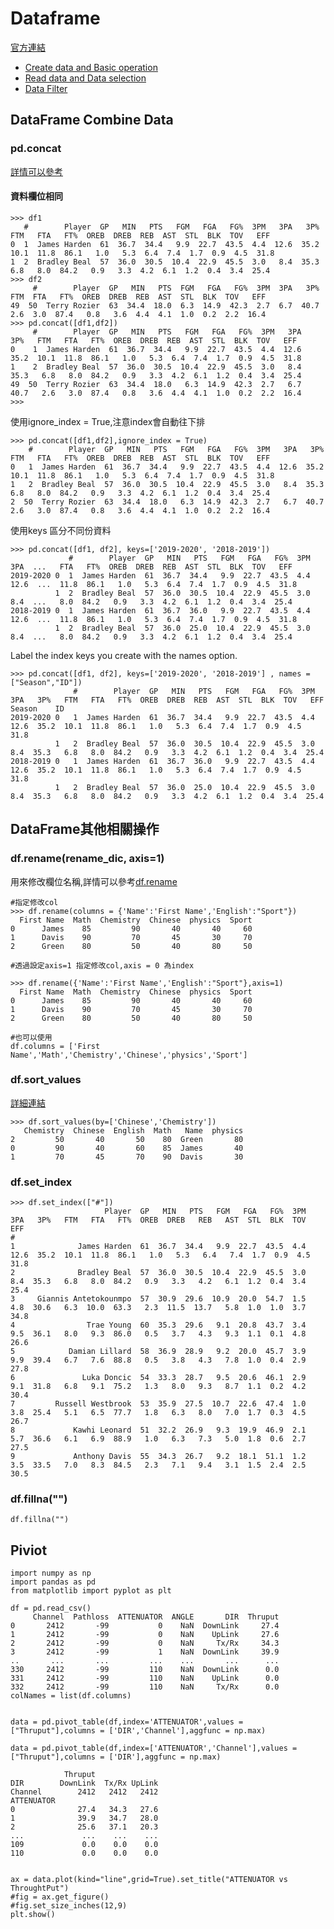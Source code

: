 # Dataframe


<a href = "https://pandas.pydata.org/pandas-docs/stable/reference/frame.html">官方連結</a>


<ul>
    <li><a href = "https://nbviewer.jupyter.org/github/Eddie02582/Python/blob/master/pandas/Datafram/Create%20data%20and%20Basic%20operation.ipynb">Create data and Basic operation</a></li>
    <li><a href = "https://nbviewer.jupyter.org/github/Eddie02582/Python/blob/master/pandas/Datafram/Read%20data%20and%20Data%20selection.ipynb">Read data and Data selection</a></li>
    <li><a href = "https://nbviewer.jupyter.org/github/Eddie02582/Python/blob/master/pandas/Datafram/Data%20Filter.ipynb">Data Filter</a></li>
</ul>



## DataFrame Combine Data


### pd.concat
<a href = "https://pandas.pydata.org/pandas-docs/stable/reference/api/pandas.concat.html">詳情可以參考 </a>
#### 資料欄位相同

```
>>> df1
   #        Player  GP   MIN   PTS   FGM   FGA   FG%  3PM   3PA   3P%   FTM   FTA   FT%  OREB  DREB  REB  AST  STL  BLK  TOV   EFF
0  1  James Harden  61  36.7  34.4   9.9  22.7  43.5  4.4  12.6  35.2  10.1  11.8  86.1   1.0   5.3  6.4  7.4  1.7  0.9  4.5  31.8
1  2  Bradley Beal  57  36.0  30.5  10.4  22.9  45.5  3.0   8.4  35.3   6.8   8.0  84.2   0.9   3.3  4.2  6.1  1.2  0.4  3.4  25.4
>>> df2
     #        Player  GP   MIN   PTS  FGM   FGA   FG%  3PM  3PA   3P%  FTM  FTA   FT%  OREB  DREB  REB  AST  STL  BLK  TOV   EFF
49  50  Terry Rozier  63  34.4  18.0  6.3  14.9  42.3  2.7  6.7  40.7  2.6  3.0  87.4   0.8   3.6  4.4  4.1  1.0  0.2  2.2  16.4
>>> pd.concat([df1,df2])
     #        Player  GP   MIN   PTS   FGM   FGA   FG%  3PM   3PA   3P%   FTM   FTA   FT%  OREB  DREB  REB  AST  STL  BLK  TOV   EFF
0    1  James Harden  61  36.7  34.4   9.9  22.7  43.5  4.4  12.6  35.2  10.1  11.8  86.1   1.0   5.3  6.4  7.4  1.7  0.9  4.5  31.8
1    2  Bradley Beal  57  36.0  30.5  10.4  22.9  45.5  3.0   8.4  35.3   6.8   8.0  84.2   0.9   3.3  4.2  6.1  1.2  0.4  3.4  25.4
49  50  Terry Rozier  63  34.4  18.0   6.3  14.9  42.3  2.7   6.7  40.7   2.6   3.0  87.4   0.8   3.6  4.4  4.1  1.0  0.2  2.2  16.4
>>>
```

使用ignore_index = True,注意index會自動往下排

```
>>> pd.concat([df1,df2],ignore_index = True)
    #        Player  GP   MIN   PTS   FGM   FGA   FG%  3PM   3PA   3P%   FTM   FTA   FT%  OREB  DREB  REB  AST  STL  BLK  TOV   EFF
0   1  James Harden  61  36.7  34.4   9.9  22.7  43.5  4.4  12.6  35.2  10.1  11.8  86.1   1.0   5.3  6.4  7.4  1.7  0.9  4.5  31.8
1   2  Bradley Beal  57  36.0  30.5  10.4  22.9  45.5  3.0   8.4  35.3   6.8   8.0  84.2   0.9   3.3  4.2  6.1  1.2  0.4  3.4  25.4
2  50  Terry Rozier  63  34.4  18.0   6.3  14.9  42.3  2.7   6.7  40.7   2.6   3.0  87.4   0.8   3.6  4.4  4.1  1.0  0.2  2.2  16.4
```

使用keys 區分不同份資料
```
>>> pd.concat([df1, df2], keys=['2019-2020', '2018-2019'])
             #        Player  GP   MIN   PTS   FGM   FGA   FG%  3PM   3PA  ...   FTA   FT%  OREB  DREB  REB  AST  STL  BLK  TOV   EFF
2019-2020 0  1  James Harden  61  36.7  34.4   9.9  22.7  43.5  4.4  12.6  ...  11.8  86.1   1.0   5.3  6.4  7.4  1.7  0.9  4.5  31.8
          1  2  Bradley Beal  57  36.0  30.5  10.4  22.9  45.5  3.0   8.4  ...   8.0  84.2   0.9   3.3  4.2  6.1  1.2  0.4  3.4  25.4
2018-2019 0  1  James Harden  61  36.7  36.0   9.9  22.7  43.5  4.4  12.6  ...  11.8  86.1   1.0   5.3  6.4  7.4  1.7  0.9  4.5  31.8
          1  2  Bradley Beal  57  36.0  25.0  10.4  22.9  45.5  3.0   8.4  ...   8.0  84.2   0.9   3.3  4.2  6.1  1.2  0.4  3.4  25.4
```
Label the index keys you create with the names option.


```
>>> pd.concat([df1, df2], keys=['2019-2020', '2018-2019'] , names = ["Season","ID"])
              #        Player  GP   MIN   PTS   FGM   FGA   FG%  3PM   3PA   3P%   FTM   FTA   FT%  OREB  DREB  REB  AST  STL  BLK  TOV   EFF
Season    ID
2019-2020 0   1  James Harden  61  36.7  34.4   9.9  22.7  43.5  4.4  12.6  35.2  10.1  11.8  86.1   1.0   5.3  6.4  7.4  1.7  0.9  4.5  31.8
          1   2  Bradley Beal  57  36.0  30.5  10.4  22.9  45.5  3.0   8.4  35.3   6.8   8.0  84.2   0.9   3.3  4.2  6.1  1.2  0.4  3.4  25.4
2018-2019 0   1  James Harden  61  36.7  36.0   9.9  22.7  43.5  4.4  12.6  35.2  10.1  11.8  86.1   1.0   5.3  6.4  7.4  1.7  0.9  4.5  31.8
          1   2  Bradley Beal  57  36.0  25.0  10.4  22.9  45.5  3.0   8.4  35.3   6.8   8.0  84.2   0.9   3.3  4.2  6.1  1.2  0.4  3.4  25.4
```



## DataFrame其他相關操作


### df.rename(rename_dic, axis=1)
用來修改欄位名稱,詳情可以參考<a href = "https://pandas.pydata.org/pandas-docs/stable/reference/api/pandas.DataFrame.rename.html">df.rename</a>

```
#指定修改col
>>> df.rename(columns = {'Name':'First Name','English':"Sport"})
  First Name  Math  Chemistry  Chinese  physics  Sport
0      James    85         90       40       40     60
1      Davis    90         70       45       30     70
2      Green    80         50       40       80     50

#透過設定axis=1 指定修改col,axis = 0 為index

>>> df.rename({'Name':'First Name','English':"Sport"},axis=1)
  First Name  Math  Chemistry  Chinese  physics  Sport
0      James    85         90       40       40     60
1      Davis    90         70       45       30     70
2      Green    80         50       40       80     50

#也可以使用
df.columns = ['First Name','Math','Chemistry','Chinese','physics','Sport'] 
```

### df.sort_values
<a href = "https://pandas.pydata.org/pandas-docs/stable/reference/api/pandas.DataFrame.sort_values.html">詳細連結</a>

```
>>> df.sort_values(by=['Chinese','Chemistry'])
   Chemistry  Chinese  English  Math   Name  physics
2         50       40       50    80  Green       80
0         90       40       60    85  James       40
1         70       45       70    90  Davis       30
```


### df.set_index

```
>>> df.set_index(["#"])
                     Player  GP   MIN   PTS   FGM   FGA   FG%  3PM   3PA   3P%   FTM   FTA   FT%  OREB  DREB   REB   AST  STL  BLK  TOV   EFF
#
1              James Harden  61  36.7  34.4   9.9  22.7  43.5  4.4  12.6  35.2  10.1  11.8  86.1   1.0   5.3   6.4   7.4  1.7  0.9  4.5  31.8
2              Bradley Beal  57  36.0  30.5  10.4  22.9  45.5  3.0   8.4  35.3   6.8   8.0  84.2   0.9   3.3   4.2   6.1  1.2  0.4  3.4  25.4
3     Giannis Antetokounmpo  57  30.9  29.6  10.9  20.0  54.7  1.5   4.8  30.6   6.3  10.0  63.3   2.3  11.5  13.7   5.8  1.0  1.0  3.7  34.8
4                Trae Young  60  35.3  29.6   9.1  20.8  43.7  3.4   9.5  36.1   8.0   9.3  86.0   0.5   3.7   4.3   9.3  1.1  0.1  4.8  26.6
5            Damian Lillard  58  36.9  28.9   9.2  20.0  45.7  3.9   9.9  39.4   6.7   7.6  88.8   0.5   3.8   4.3   7.8  1.0  0.4  2.9  27.8
6               Luka Doncic  54  33.3  28.7   9.5  20.6  46.1  2.9   9.1  31.8   6.8   9.1  75.2   1.3   8.0   9.3   8.7  1.1  0.2  4.2  30.4
7         Russell Westbrook  53  35.9  27.5  10.7  22.6  47.4  1.0   3.8  25.4   5.1   6.5  77.7   1.8   6.3   8.0   7.0  1.7  0.3  4.5  26.7
8             Kawhi Leonard  51  32.2  26.9   9.3  19.9  46.9  2.1   5.7  36.6   6.1   6.9  88.9   1.0   6.3   7.3   5.0  1.8  0.6  2.7  27.5
9             Anthony Davis  55  34.3  26.7   9.2  18.1  51.1  1.2   3.5  33.5   7.0   8.3  84.5   2.3   7.1   9.4   3.1  1.5  2.4  2.5  30.5

```
### df.fillna("")   
```
df.fillna("")   
```
## Piviot

```
import numpy as np
import pandas as pd
from matplotlib import pyplot as plt

df = pd.read_csv()
     Channel  Pathloss  ATTENUATOR  ANGLE       DIR  Thruput
0       2412       -99           0    NaN  DownLink     27.4
1       2412       -99           0    NaN    UpLink     27.6
2       2412       -99           0    NaN     Tx/Rx     34.3
3       2412       -99           1    NaN  DownLink     39.9
..       ...       ...         ...    ...       ...      ...
330     2412       -99         110    NaN  DownLink      0.0
331     2412       -99         110    NaN    UpLink      0.0
332     2412       -99         110    NaN     Tx/Rx      0.0
colNames = list(df.columns)


data = pd.pivot_table(df,index='ATTENUATOR',values = ["Thruput"],columns = ['DIR','Channel'],aggfunc = np.max)

data = pd.pivot_table(df,index=['ATTENUATOR','Channel'],values = ["Thruput"],columns = ['DIR'],aggfunc = np.max)

            Thruput
DIR        DownLink  Tx/Rx UpLink
Channel        2412   2412   2412
ATTENUATOR
0              27.4   34.3   27.6
1              39.9   34.7   28.0
2              25.6   37.1   20.3
...             ...    ...    ...
109             0.0    0.0    0.0
110             0.0    0.0    0.0


ax = data.plot(kind="line",grid=True).set_title("ATTENUATOR vs ThroughtPut")
#fig = ax.get_figure()	
#fig.set_size_inches(12,9)
plt.show()
            
```
















